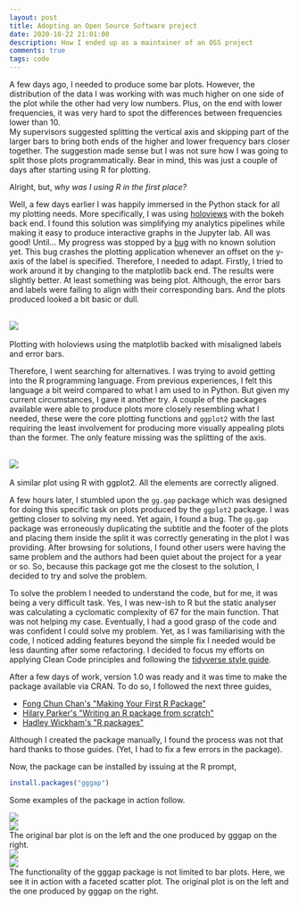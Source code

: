 ```yaml
---
layout: post
title: Adopting an Open Source Software project
date: 2020-10-22 21:01:00
description: How I ended up as a maintainer of an OSS project
comments: true
tags: code
---
```

A few days ago, I needed to produce some bar plots. However, the distribution
of the data I was working with was much higher on one side of the plot while
the other had very low numbers. Plus, on the end with lower frequencies, it was
very hard to spot the differences between frequencies lower than 10.  
My supervisors suggested splitting the vertical axis and skipping part of the
larger bars to bring both ends of the higher and lower frequency bars closer
together. 
The suggestion made sense but I was not sure how I was going to split those
plots programmatically. Bear in mind, this was just a couple of days after
starting using R for plotting.

Alright, but, *why was I using R in the first place?*

Well, a few days earlier I was happily immersed in the Python stack for all my
plotting needs. More specifically, I was using [holoviews](http://holoviews.org/)
with the bokeh back end.
I found this solution was simplifying my analytics pipelines while making it
easy to produce interactive graphs in the Jupyter lab. All was good! Until...
My progress was stopped by a [bug](https://github.com/holoviz/holoviews/issues/3892)
with no known solution yet. This bug crashes the plotting application whenever
an offset on the y-axis of the label is specified. Therefore, I needed to adapt.
Firstly, I tried to work around it by changing to the matplotlib back end.
The results were slightly better. At least something was being plot. Although,
the error bars and labels were failing to align with their corresponding bars.
And the plots produced looked a bit basic or dull.

<div class="row mt-3 mb-3">
    <div class="col-sm-2">&nbsp;</div>
    <div class="col-sm">
        <img class="img-fluid rounded z-depth-1"
src="{{ site.baseurl }}/assets/img/2020-11-23-adopting-oss-project-1.png">
    </div>
    <div class="col-sm-2">&nbsp;</div>
</div>
<div class="caption">
Plotting with holoviews using the matplotlib backed with misaligned labels
and error bars.
</div>

Therefore, I went searching for alternatives. I was trying to avoid getting
into the R programming language. From previous experiences, I felt this language 
a bit weird compared to what I am used to in Python. But given my current
circumstances, I gave it another try. 
A couple of the packages available were able to produce plots more closely
resembling what I needed, these were the core plotting functions and `ggplot2`
with the last requiring the least involvement for producing more visually
appealing plots than the former. The only feature missing was the splitting
of the axis.  

<div class="row mt-3 mb-3">
    <div class="col-sm-2">&nbsp;</div>
    <div class="col-sm">
        <img class="img-fluid rounded z-depth-1"
src="{{ site.baseurl }}/assets/img/2020-11-23-adopting-oss-project-2.png">
    </div>
    <div class="col-sm-2">&nbsp;</div>
</div>
<div class="caption">
A similar plot using R with ggplot2. All the elements are correctly aligned.
</div>

A few hours later, I stumbled upon the `gg.gap` package which was designed for
doing this specific task on plots produced by the `ggplot2` package. I was
getting closer to solving my need. Yet again, I found a bug. The `gg.gap`
package was erroneously duplicating the subtitle and the footer of the plots
and placing them inside the split it was correctly generating in the plot
I was providing. After browsing for solutions, I found other users were
having the same problem and the authors had been quiet about the project for a
year or so.
So, because this package got me the closest to the solution, I decided to try
and solve the problem.

To solve the problem I needed to understand the code, but for me, it was being
a very difficult task. Yes, I was new-ish to R but the static analyser was
calculating a cyclomatic complexity of 67 for the main function. That was not
helping my case.
Eventually, I had a good grasp of the code and was confident I could solve my
problem. Yet, as I was familiarising with the code, I noticed adding features
beyond the simple fix I needed would be less daunting after some refactoring.
I decided to focus my efforts on applying Clean Code principles and following
the [tidyverse style guide](https://style.tidyverse.org/).

After a few days of work, version 1.0 was ready and it was time to make the
package available via CRAN. To do so, I followed the next three guides,
- [Fong Chun Chan's "Making Your First R Package"](https://tinyheero.github.io/jekyll/update/2015/07/26/making-your-first-R-package.html)
- [Hilary Parker's "Writing an R package from scratch"](http://hilaryparker.com/2014/04/29/writing-an-r-package-from-scratch/)
- [Hadley Wickham's "R packages"](http://r-pkgs.had.co.nz/)  

Although I created the package manually, I found the process was not that
hard thanks to those guides. (Yet, I had to fix a few errors in the package).

Now, the package can be installed by issuing at the R prompt,
```R
install.packages("gggap")
```

Some examples of the package in action follow.

<div class="row mt-3">
    <div class="col-sm mt-3 mt-md-0">
        <img class="img-fluid rounded z-depth-1" src="{{ site.baseurl }}/assets/img/2020-11-23-gggap_ex_1.png">
    </div>
    <div class="col-sm mt-3 mt-md-0">
        <img class="img-fluid rounded z-depth-1" src="{{ site.baseurl }}/assets/img/2020-11-23-gggap_ex_2.png">
    </div>
</div>
<div class="caption">
The original bar plot is on the left and the one produced by gggap on the right.
</div>
<div class="row mt-3">
    <div class="col-sm mt-3 mt-md-0">
        <img class="img-fluid rounded z-depth-1" src="{{ site.baseurl }}/assets/img/2020-11-23-gggap_ex_3.png">
    </div>
    <div class="col-sm mt-3 mt-md-0">
        <img class="img-fluid rounded z-depth-1" src="{{ site.baseurl }}/assets/img/2020-11-23-gggap_ex_4.png">
    </div>
</div>
<div class="caption">
The functionality of the gggap package is not limited to bar plots. Here, we see it in action with a faceted scatter plot. The original plot is on the left and the one produced by gggap on the right.
</div>
